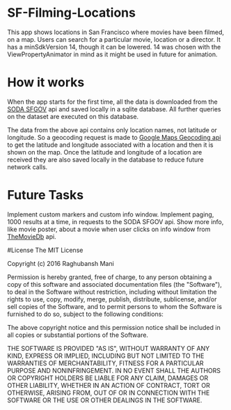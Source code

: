 # SF-Filming-Locations
This app shows locations in San Francisco where movies have been filmed, on a map. Users can search for a particular movie, location or a director. It has a minSdkVersion 14, though it can be lowered. 14 was chosen with the ViewPropertyAnimator in mind as it might be used in future for animation.

# How it works
When the app starts for the first time, all the data is downloaded from the [SODA SFGOV](https://data.sfgov.org/resource/wwmu-gmzc.json) api and saved locally in a sqlite database. All further queries on the dataset are executed on this database.

The data from the above api contains only location names, not latitude or longitude. So a geocoding request is made to [Google Maps Geocoding api](https://developers.google.com/maps/documentation/geocoding/intro?csw=1#Geocoding) to get the latitude and longitude associated with a location and then it is shown on the map. Once the latitude and longitude of a location are received they are also saved locally in the database to reduce future network calls.

# Future Tasks
Implement custom markers and custom info window. Implement paging, 1000 results at a time, in requests to the SODA SFGOV api. Show more info, like movie poster, about a movie when user clicks on info window from [TheMovieDb](http://docs.themoviedb.apiary.io/#reference/search/searchmovie) api.

#License
The MIT License

Copyright (c) 2016 Raghubansh Mani

Permission is hereby granted, free of charge, to any person obtaining a copy
of this software and associated documentation files (the "Software"), to deal
in the Software without restriction, including without limitation the rights
to use, copy, modify, merge, publish, distribute, sublicense, and/or sell
copies of the Software, and to permit persons to whom the Software is
furnished to do so, subject to the following conditions:

The above copyright notice and this permission notice shall be included in
all copies or substantial portions of the Software.

THE SOFTWARE IS PROVIDED "AS IS", WITHOUT WARRANTY OF ANY KIND, EXPRESS OR
IMPLIED, INCLUDING BUT NOT LIMITED TO THE WARRANTIES OF MERCHANTABILITY,
FITNESS FOR A PARTICULAR PURPOSE AND NONINFRINGEMENT. IN NO EVENT SHALL THE
AUTHORS OR COPYRIGHT HOLDERS BE LIABLE FOR ANY CLAIM, DAMAGES OR OTHER
LIABILITY, WHETHER IN AN ACTION OF CONTRACT, TORT OR OTHERWISE, ARISING FROM,
OUT OF OR IN CONNECTION WITH THE SOFTWARE OR THE USE OR OTHER DEALINGS IN
THE SOFTWARE.
